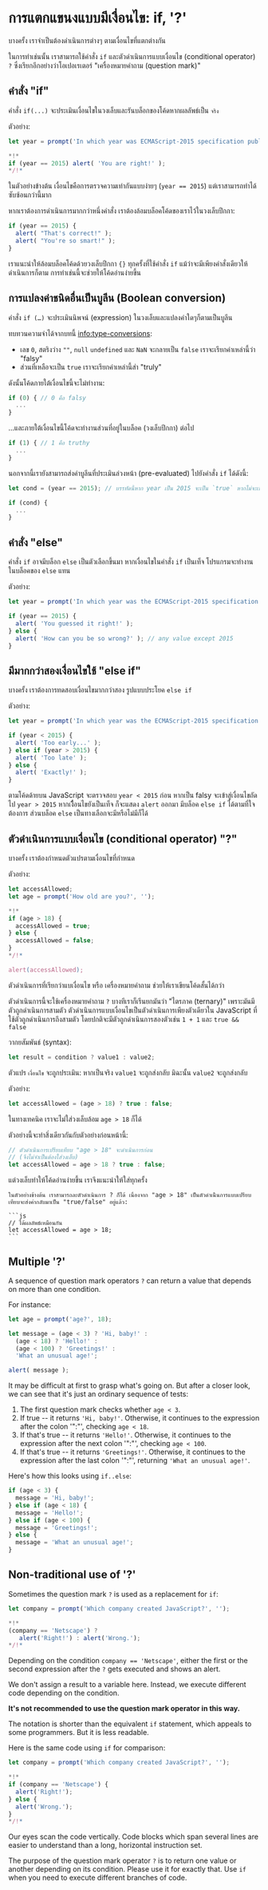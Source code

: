 # การแตกแขนงแบบมีเงื่อนไข: if, '?'

บางครั้ง เราจำเป็นต้องดำเนินการต่างๆ ตามเงื่อนไขที่แตกต่างกัน

ในการทำเช่นนั้น เราสามารถใช้คำสั่ง `if` และตัวดำเนินการแบบเงื่อนไข (conditional operator) `?` ซึ่งเรียกอีกอย่างว่าโอเปอเรเตอร์ "เครื่องหมายคำถาม (question mark)"

## คำสั่ง "if"

คำสั่ง `if(...)` จะประเมินเงื่อนไขในวงเล็บและรันบล็อกของโค้ดหากผลลัพธ์เป็น `จริง`

ตัวอย่าง:

```js run
let year = prompt('In which year was ECMAScript-2015 specification published?', '');

*!*
if (year == 2015) alert( 'You are right!' );
*/!*
```

ในตัวอย่างข้างต้น เงื่อนไขคือการตรวจความเท่ากันแบบง่ายๆ (`year == 2015`) แต่เราสามารถทำได้ซับซ้อนกว่านี้มาก

หากเราต้องการดำเนินการมากกว่าหนึ่งคำสั่ง เราต้องล้อมบล็อคโค้ดของเราไว้ในวงเล็บปีกกา:

```js
if (year == 2015) {
  alert( "That's correct!" );
  alert( "You're so smart!" );
}
```

เราแนะนำให้ล้อมบล็อคโค้ดด้วยวงเล็บปีกกา `{}` ทุกครั้งที่ใช้คำสั่ง `if` แม้ว่าจะมีเพียงคำสั่งเดียวให้ดำเนินการก็ตาม การทำเช่นนี้จะช่วยให้โค้ดอ่านง่ายขึ้น

## การแปลงค่าชนิดอื่นเป็นบูลีน (Boolean conversion)

คำสั่ง `if (…)` จะประเมินนิพจน์ (expression) ในวงเล็บและแปลงค่าใดๆก็ตามเป็นบูลีน

ทบทวนความจำได้จากบทนี้ <info:type-conversions>:

- เลข `0`, สตริงว่าง `""`, `null` `undefined` และ `NaN` จะกลายเป็น `false` เราจะเรียกค่าเหล่านี้ว่า "falsy"
- ส่วนที่เหลือจะเป็น `true` เราจะเรียกค่าเหล่านี้ส่า "truly"

ดังนั้นโค้ดภายใต้เงื่อนไขนี้จะไม่ทำงาน:

```js
if (0) { // 0 คือ falsy
  ...
}
```

...และภายใต้เงื่อนไขนี้โค้ดจะทำงานส่วนที่อยู่ในบล็อค (วงเล็บปีกกา) ต่อไป

```js
if (1) { // 1 คือ truthy
  ...
}
```

นอกจากนี้เรายังสามารถส่งค่าบูลีนที่ประเมินล่วงหน้า (pre-evaluated) ไปยังคำสั่ง `if` ได้ดังนี้:

```js
let cond = (year == 2015); // บรรทัดนี้หาก year เป็น 2015 จะเป็น `true` หากไม่จะเป็น `false` เก็บไว้ในตัวแปร

if (cond) {
  ...
}
```

## คำสั่ง "else"

คำสั่ง `if` อาจมีบล็อก `else` เป็นตัวเลือกขึ้นมา หากเงื่อนไขในคำสั่ง `if` เป็นเท็จ โปรแกรมจะทำงานในบล็อคของ `else` แทน

ตัวอย่าง:
```js run
let year = prompt('In which year was the ECMAScript-2015 specification published?', '');

if (year == 2015) {
  alert( 'You guessed it right!' );
} else {
  alert( 'How can you be so wrong?' ); // any value except 2015
}
```

## มีมากกว่าสองเงื่อนไขใช้ "else if"

บางครั้ง เราต้องการทดสอบเงื่อนไขมากกว่าสอง รูปแบบประโยค `else if`

ตัวอย่าง:

```js run
let year = prompt('In which year was the ECMAScript-2015 specification published?', '');

if (year < 2015) {
  alert( 'Too early...' );
} else if (year > 2015) {
  alert( 'Too late' );
} else {
  alert( 'Exactly!' );
}
```

ตามโค้ดด้ายบน JavaScript จะตรวจสอบ `year < 2015` ก่อน หากเป็น falsy จะเข้าสู่เงื่อนไขถัดไป `year > 2015` หากเงืื่อนไขยังเป็นเท็จ ก็จะแสดง `alert` ออกมา
มีบล็อค `else if` ได้ตามที่ใจต้องการ ส่วนบล็อค `else` เป็นทางเลือกจะมีหรือไม่มีก็ได้

## ตัวดำเนินการแบบเงื่อนไข (conditional operator) "?"

บางครั้ง เราต้องกำหนดตัวแปรตามเงื่อนไขที่กำหนด

ตัวอย่าง:

```js run no-beautify
let accessAllowed;
let age = prompt('How old are you?', '');

*!*
if (age > 18) {
  accessAllowed = true;
} else {
  accessAllowed = false;
}
*/!*

alert(accessAllowed);
```

ตัวดำเนินการที่เรียกว่าแบเงื่อนไข หรือ เครื่องหมายคำถาม ช่วยให้เราเขียนโค้ดสั้นได้กว่า

ตัวดำเนินการนี้จะใช้เครื่องหมายคำถาม `?` บางทีเราก็เรีนยกมันว่า "ไตรภาค (ternary)" เพราะมันมีตัวถูกดำเนินการสามตัว ตัวดำเนินการแบบเงื่อนไขเป็นตัวดำเนินการเพียงตัวเดียวใน JavaScript ที่ใช้ตัวถูกดำเนินการถึงสามตัว โดยปกติจะมีตัวถูกดำเนินการสองตัวเช่น `1 + 1` และ `true && false`

วากยสัมพันธ์ (syntax):
```js
let result = condition ? value1 : value2;
```

ตัวแปร `เงื่อนไข` จะถูกประเมิน: หากเป็นจริง `value1` จะถูกส่งกลับ มิฉะนั้น `value2` จะถูกส่งกลับ

ตัวอย่าง:

```js
let accessAllowed = (age > 18) ? true : false;
```

ในทางเทคนิค เราจะไม่ใส่วงเล็บล้อม `age > 18` ก็ได้

ตัวอย่างนี้จะทำสิ่งเดียวกันกับตัวอย่างก่อนหน้านี้:

```js
// ตัวดำเนินการเปรียบเทียบ "age > 18" จะดำเนินการก่อน
// (จึงไม่จำเป็นต้องใส่วงเล็บ)
let accessAllowed = age > 18 ? true : false;
```

แต่วงเล็บทำให้โค้ดอ่านง่ายขึ้น เราจึงแนะนำให้ใส่ทุกครั้ง

````smart
ในตัวอย่างข้างต้น เราสามารถละตัวดำเนินการ ? ก็ได้ เนื่องจาก "age > 18" เป็นตัวดำเนิินการแบบเปรียบเทียบจะส่งค่ากลับมาเป็น "true/false" อยู่แล้ว:

```js
// ได้ผลลัพธ์เหมือนกัน
let accessAllowed = age > 18;
```
````

## Multiple '?'

A sequence of question mark operators `?` can return a value that depends on more than one condition.

For instance:
```js run
let age = prompt('age?', 18);

let message = (age < 3) ? 'Hi, baby!' :
  (age < 18) ? 'Hello!' :
  (age < 100) ? 'Greetings!' :
  'What an unusual age!';

alert( message );
```

It may be difficult at first to grasp what's going on. But after a closer look, we can see that it's just an ordinary sequence of tests:

1. The first question mark checks whether `age < 3`.
2. If true -- it returns `'Hi, baby!'`. Otherwise, it continues to the expression after the colon '":"', checking `age < 18`.
3. If that's true -- it returns `'Hello!'`. Otherwise, it continues to the expression after the next colon '":"', checking `age < 100`.
4. If that's true -- it returns `'Greetings!'`. Otherwise, it continues to the expression after the last colon '":"', returning `'What an unusual age!'`.

Here's how this looks using `if..else`:

```js
if (age < 3) {
  message = 'Hi, baby!';
} else if (age < 18) {
  message = 'Hello!';
} else if (age < 100) {
  message = 'Greetings!';
} else {
  message = 'What an unusual age!';
}
```

## Non-traditional use of '?'

Sometimes the question mark `?` is used as a replacement for `if`:

```js run no-beautify
let company = prompt('Which company created JavaScript?', '');

*!*
(company == 'Netscape') ?
   alert('Right!') : alert('Wrong.');
*/!*
```

Depending on the condition `company == 'Netscape'`, either the first or the second expression after the `?` gets executed and shows an alert.

We don't assign a result to a variable here. Instead, we execute different code depending on the condition.

**It's not recommended to use the question mark operator in this way.**

The notation is shorter than the equivalent `if` statement, which appeals to some programmers. But it is less readable.

Here is the same code using `if` for comparison:

```js run no-beautify
let company = prompt('Which company created JavaScript?', '');

*!*
if (company == 'Netscape') {
  alert('Right!');
} else {
  alert('Wrong.');
}
*/!*
```

Our eyes scan the code vertically. Code blocks which span several lines are easier to understand than a long, horizontal instruction set.

The purpose of the question mark operator `?` is to return one value or another depending on its condition. Please use it for exactly that. Use `if` when you need to execute different branches of code.
